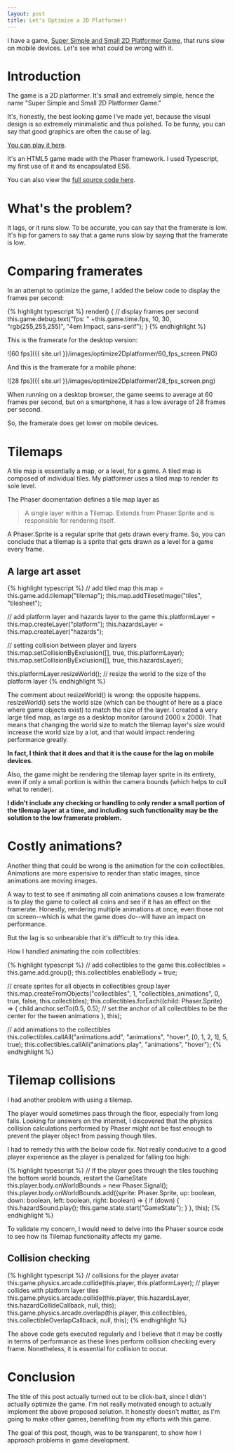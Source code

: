 ```yaml
---
layout: post
title: Let's Optimize a 2D Platformer!
---
```


I have a game, [Super Simple and Small 2D Platformer Game](https://webdva.github.io/Super-Simple-and-Small-2D-Platformer-Game/public_html/index.html), that runs slow on mobile devices. Let's see what could be wrong with it.

# Introduction

The game is a 2D platformer. It's small and extremely simple, hence the name "Super Simple and Small 2D Platformer Game."

It's, honestly, the best looking game I've made yet, because the visual design is so extremely minimalistic and thus polished. To be funny, you can say that good graphics are often the cause of lag.

[You can play it here](https://webdva.github.io/Super-Simple-and-Small-2D-Platformer-Game/public_html/index.html).

It's an HTML5 game made with the Phaser framework. I used Typescript, my first use of it and its encapsulated ES6.

You can also view the [full source code here](https://github.com/webDva/Super-Simple-and-Small-2D-Platformer-Game).

# What's the problem?

It lags, or it runs slow. To be accurate, you can say that the framerate is low. It's hip for gamers to say that a game runs slow by saying that the framerate is low.

# Comparing framerates

In an attempt to optimize the game, I added the below code to display the frames per second:

{% highlight typescript %}
render() {
    // display frames per second
    this.game.debug.text("fps: " +this.game.time.fps, 10, 30, "rgb(255,255,255)", "4em Impact, sans-serif");
}
{% endhighlight %}

This is the framerate for the desktop version:

![60 fps]({{ site.url }}/images/optimize2Dplatformer/60_fps_screen.PNG)

And this is the framerate for a mobile phone:

![28 fps]({{ site.url }}/images/optimize2Dplatformer/28_fps_screen.png)

When running on a desktop browser, the game seems to average at 60 frames per second, but on a smartphone, it has a low average of 28 frames per second.

So, the framerate does get lower on mobile devices.

# Tilemaps

A tile map is essentially a map, or a level, for a game. A tiled map is composed of individual tiles. My platformer uses a tiled map to render its sole level.

The Phaser docmentation defines a tile map layer as 

> A single layer within a Tilemap. Extends from Phaser.Sprite and is responsible for rendering itself.

A Phaser.Sprite is a regular sprite that gets drawn every frame. So, you can conclude that a tilemap is a sprite that gets drawn as a level for a game every frame.

## A large art asset

{% highlight typescript %}
// add tiled map
this.map = this.game.add.tilemap("tilemap");
this.map.addTilesetImage("tiles", "tilesheet");

// add platform layer and hazards layer to the game
this.platformLayer = this.map.createLayer("platform");
this.hazardsLayer = this.map.createLayer("hazards");

// setting collision between player and layers
this.map.setCollisionByExclusion([], true, this.platformLayer);
this.map.setCollisionByExclusion([], true, this.hazardsLayer);

this.platformLayer.resizeWorld(); // resize the world to the size of the platform layer
{% endhighlight %}

The comment about resizeWorld() is wrong: the opposite happens. resizeWorld() sets the world size (which can be thought of here as a place where game objects exist) to match the size of the layer. I created a very large tiled map, as large as a desktop monitor (around 2000 x 2000). That means that changing the world size to match the tilemap layer's size would increase the world size by a lot, and that would impact rendering performance greatly.

**In fact, I think that it does and that it is the cause for the lag on mobile devices.**

Also, the game might be rendering the tilemap layer sprite in its entirety, even if only a small portion is within the camera bounds (which helps to cull what to render).

**I didn't include any checking or handling to only render a small portion of the tilemap layer at a time, and including such functionality may be the solution to the low framerate problem.**

# Costly animations?

Another thing that could be wrong is the animation for the coin collectibles. Animations are more expensive to render than static images, since animations are moving images.

A way to test to see if animating all coin animations causes a low framerate is to play the game to collect all coins and see if it has an effect on the framerate. Honestly, rendering multiple animations at once, even those not on screen--which is what the game does do--will have an impact on performance.

But the lag is so unbearable that it's difficult to try this idea.

How I handled animating the coin collectibles:

{% highlight typescript %}
// add collectibles to the game
this.collectibles = this.game.add.group();
this.collectibles.enableBody = true;

// create sprites for all objects in collectibles group layer
this.map.createFromObjects("collectibles", 1, "collectibles_animations", 0, true, false, this.collectibles);
this.collectibles.forEach((child: Phaser.Sprite) => {
    child.anchor.setTo(0.5, 0.5); // set the anchor of all collectibles to be the center for the tween animations
}, this);

// add animations to the collectibles
this.collectibles.callAll("animations.add", "animations", "hover", [0, 1, 2, 1], 5, true);
this.collectibles.callAll("animations.play", "animations", "hover");
{% endhighlight %}

# Tilemap collisions

I had another problem with using a tilemap.

The player would sometimes pass through the floor, especially from long falls. Looking for answers on the internet, I discovered that the physics collision calculations performed by Phaser might not be fast enough to prevent the player object from passing though tiles.

I had to remedy this with the below code fix. Not really conducive to a good player experience as the player is penalized for falling too high:

{% highlight typescript %}
// If the player goes through the tiles touching the bottom world bounds, restart the GameState
this.player.body.onWorldBounds = new Phaser.Signal();
this.player.body.onWorldBounds.add((sprite: Phaser.Sprite, up: boolean, down: boolean, left: boolean, right: boolean) => {
    if (down) {
        this.hazardSound.play();
        this.game.state.start("GameState");
    }
}, this);
{% endhighlight %}

To validate my concern, I would need to delve into the Phaser source code to see how its Tilemap functionality affects my game.

## Collision checking

{% highlight typescript %}
// collisions for the player avatar
this.game.physics.arcade.collide(this.player, this.platformLayer); // player collides with platform layer tiles
this.game.physics.arcade.collide(this.player, this.hazardsLayer, this.hazardCollideCallback, null, this);
this.game.physics.arcade.overlap(this.player, this.collectibles, this.collectibleOverlapCallback, null, this);
{% endhighlight %}

The above code gets executed regularly and I believe that it may be costly in terms of performance as these lines perform collision checking every frame. Nonetheless, it is essential for collision to occur.

# Conclusion

The title of this post actually turned out to be click-bait, since I didn't actually optimize the game. I'm not really motivated enough to actually implement the above proposed solution. It honestly doesn't matter, as I'm going to make other games, benefiting from my efforts with this game.

The goal of this post, though, was to be transparent, to show how I approach problems in game development.